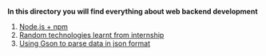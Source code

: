 **In this directory you will find everything about web backend development**
1. [Node.js + npm](Node.js/README.md)
2. [Random technologies learnt from internship](demo.md)
3. [Using Gson to parse data in json format](gson.md)
